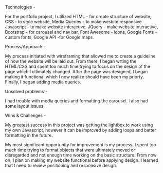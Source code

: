 
Technologies - 

For the portfolio project, I utilized 
HTML - for create structure of website, 
CSS - to style website, 
    Media Queries - to make wesbite responsive
Javascript - to make website interactive, 
JQuery - make website interactive, 
Bootstrap - for carousel and nav bar,
Font Awesome - icons, 
Google Fonts -custom fonts, 
Google API -for Google maps. 

Process/Approach - 

My process initiated with wireframing that allowed me to create a guideline of how the website will be laid out. From there, I began wrting the HTML/CSS and spent too much time trying to focus on the design of the page which I ultimately changed. After the page was designed, I began making it functional which I now realize should have been my priorty. Finally, I began adding media queries. 

Unsolved problems - 

I had trouble with media queries and formatting the carousel. I also had some layout issues. 

Wins & Challenges - 

My greatest success in this project was getting the lightbox to work using my own Javascript, however it can be improved by adding loops and better formatting in the future.

My most significant opportunity for improvement is my process. I spent too much time trying to format objects that were ultimately moved or disregarded and not enough time working on the basic structure. From now on, I plan on making my website functional before applying design. I learned that I need to review positioning and responsive design.  